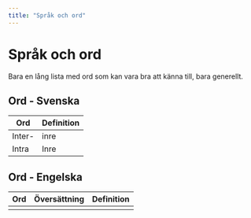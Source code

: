 ```yaml
---
title: "Språk och ord"
---
```


# Språk och ord
Bara en lång lista med ord som kan vara bra att känna till, bara generellt.

## Ord - Svenska

| Ord    | Definition |
|--------|------------|
| Inter- | inre       |
| Intra  | Inre       |
## Ord - Engelska

| Ord | Översättning | Definition |
|-----|--------------|------------|
|     |              |            |